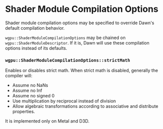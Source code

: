 # Shader Module Compilation Options

Shader module compilation options may be specified to override Dawn's default compilation behavior.

`wgpu::ShaderModuleCompilationOptions` may be chained on `wgpu::ShaderModuleDescriptor`. If it is,
Dawn will use these compilation options instead of its defaults.

### `wgpu::ShaderModuleCompilationOptions::strictMath`
Enables or disables strict math. When strict math is disabled, generally the compiler will:
- Assume no NaNs
- Assume no Inf
- Assume no signed 0
- Use multiplication by reciprocal instead of division
- Allow algebraic transformations according to associative and distribute properties.

It is implemented only on Metal and D3D.

